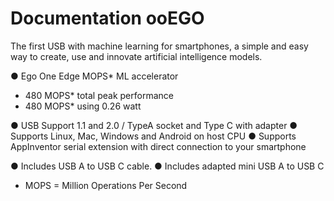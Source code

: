 # Documentation ooEGO
The first USB with machine learning for smartphones, a simple and 
easy way to create, use and innovate artificial intelligence models.

● Ego One Edge MOPS* ML accelerator
- 480 MOPS* total peak performance
- 480 MOPS* using 0.26 watt
  
● USB Support 1.1 and 2.0 / TypeA socket and Type C with adapter
● Supports Linux, Mac, Windows and Android on host CPU
● Supports AppInventor serial extension with direct connection to your smartphone

● Includes USB A to USB C cable.
● Includes adapted mini USB A to USB C

 * MOPS = Million Operations Per Second


